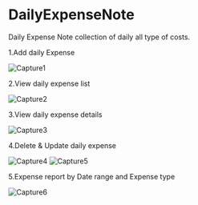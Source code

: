 # DailyExpenseNote

Daily Expense Note collection of daily all type of costs.

1.Add daily Expense

![Capture1](https://user-images.githubusercontent.com/44749756/55280102-0c911c80-534b-11e9-937d-31a32e2e0284.PNG)

2.View daily expense list

![Capture2](https://user-images.githubusercontent.com/44749756/55280108-3cd8bb00-534b-11e9-84be-2501ef703949.PNG)

3.View daily expense details

![Capture3](https://user-images.githubusercontent.com/44749756/55280114-4cf09a80-534b-11e9-9913-af40fd8efc63.PNG)

4.Delete & Update daily expense

![Capture4](https://user-images.githubusercontent.com/44749756/55280119-5d087a00-534b-11e9-95a6-4e4fdbf681d9.PNG)
![Capture5](https://user-images.githubusercontent.com/44749756/55280123-6e518680-534b-11e9-9183-6b806583a3f5.PNG)

5.Expense report by Date range and Expense type

![Capture6](https://user-images.githubusercontent.com/44749756/55280129-7ad5df00-534b-11e9-8556-5228f991ee25.PNG)


